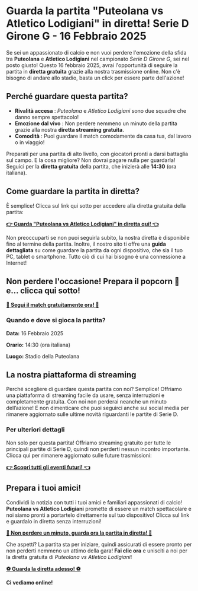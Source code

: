 # Guarda la partita "Puteolana vs Atletico Lodigiani" in diretta! Serie D Girone G - 16 Febbraio 2025

Se sei un appassionato di calcio e non vuoi perdere l'emozione della sfida tra **Puteolana** e **Atletico Lodigiani** nel campionato _Serie D Girone G_, sei nel posto giusto! Questo 16 febbraio 2025, avrai l'opportunità di seguire la partita in **diretta gratuita** grazie alla nostra trasmissione online. Non c'è bisogno di andare allo stadio, basta un click per essere parte dell'azione!

## Perché guardare questa partita?

- **Rivalità accesa** : _Puteolana_ e _Atletico Lodigiani_ sono due squadre che danno sempre spettacolo!
- **Emozione dal vivo** : Non perdere nemmeno un minuto della partita grazie alla nostra **diretta streaming gratuita**.
- **Comodità** : Puoi guardare il match comodamente da casa tua, dal lavoro o in viaggio!

Preparati per una partita di alto livello, con giocatori pronti a darsi battaglia sul campo. E la cosa migliore? Non dovrai pagare nulla per guardarla! Seguici per la **diretta gratuita** della partita, che inizierà alle **14:30** (ora italiana).

## Come guardare la partita in diretta?

È semplice! Clicca sul link qui sotto per accedere alla diretta gratuita della partita:

[**👉 Guarda "Puteolana vs Atletico Lodigiani" in diretta qui! 👈**](https://tinyurl.com/livestreamfreeo?st=Puteolana+vs+Atletico+Lodigiani&si=gh)

Non preoccuparti se non puoi seguirla subito, la nostra diretta è disponibile fino al termine della partita. Inoltre, il nostro sito ti offre una **guida dettagliata** su come guardare la partita da ogni dispositivo, che sia il tuo PC, tablet o smartphone. Tutto ciò di cui hai bisogno è una connessione a Internet!

## Non perdere l'occasione! Prepara il popcorn 🍿 e... clicca qui sotto!

[**🎉 Segui il match gratuitamente ora! 🎉**](https://tinyurl.com/livestreamfreeo?st=Puteolana+vs+Atletico+Lodigiani&si=gh)

### Quando e dove si gioca la partita?

**Data:** 16 Febbraio 2025

**Orario:** 14:30 (ora italiana)

**Luogo:** Stadio della Puteolana

## La nostra piattaforma di streaming

Perché scegliere di guardare questa partita con noi? Semplice! Offriamo una piattaforma di streaming facile da usare, senza interruzioni e completamente gratuita. Con noi non perderai neanche un minuto dell’azione! E non dimenticare che puoi seguirci anche sui social media per rimanere aggiornato sulle ultime novità riguardanti le partite di Serie D.

### Per ulteriori dettagli

Non solo per questa partita! Offriamo streaming gratuito per tutte le principali partite di Serie D, quindi non perderti nessun incontro importante. Clicca qui per rimanere aggiornato sulle future trasmissioni:

[**👉 Scopri tutti gli eventi futuri! 👈**](https://tinyurl.com/livestreamfreeo?st=Puteolana+vs+Atletico+Lodigiani&si=gh)

## Prepara i tuoi amici!

Condividi la notizia con tutti i tuoi amici e familiari appassionati di calcio! **Puteolana vs Atletico Lodigiani** promette di essere un match spettacolare e noi siamo pronti a portartelo direttamente sul tuo dispositivo! Clicca sul link e guardalo in diretta senza interruzioni!

[**🎥 Non perdere un minuto, guarda ora la partita in diretta! 🎥**](https://tinyurl.com/livestreamfreeo?st=Puteolana+vs+Atletico+Lodigiani&si=gh)

Che aspetti? La partita sta per iniziare, quindi assicurati di essere pronto per non perderti nemmeno un attimo della gara! **Fai clic ora** e unisciti a noi per la diretta gratuita di _Puteolana vs Atletico Lodigiani_!

[**⚽ Guarda la diretta adesso! ⚽**](https://tinyurl.com/livestreamfreeo?st=Puteolana+vs+Atletico+Lodigiani&si=gh)

**Ci vediamo online!**
